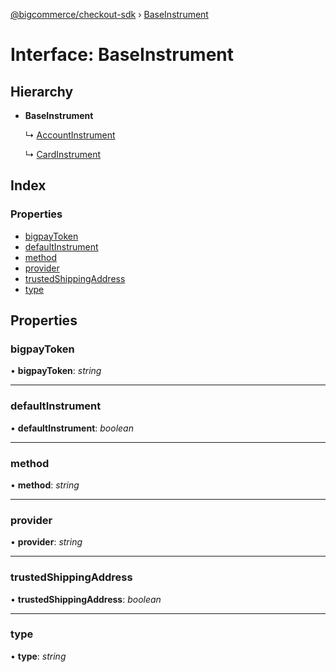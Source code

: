 [@bigcommerce/checkout-sdk](../README.md) › [BaseInstrument](baseinstrument.md)

# Interface: BaseInstrument

## Hierarchy

* **BaseInstrument**

  ↳ [AccountInstrument](accountinstrument.md)

  ↳ [CardInstrument](cardinstrument.md)

## Index

### Properties

* [bigpayToken](baseinstrument.md#bigpaytoken)
* [defaultInstrument](baseinstrument.md#defaultinstrument)
* [method](baseinstrument.md#method)
* [provider](baseinstrument.md#provider)
* [trustedShippingAddress](baseinstrument.md#trustedshippingaddress)
* [type](baseinstrument.md#type)

## Properties

###  bigpayToken

• **bigpayToken**: *string*

___

###  defaultInstrument

• **defaultInstrument**: *boolean*

___

###  method

• **method**: *string*

___

###  provider

• **provider**: *string*

___

###  trustedShippingAddress

• **trustedShippingAddress**: *boolean*

___

###  type

• **type**: *string*
